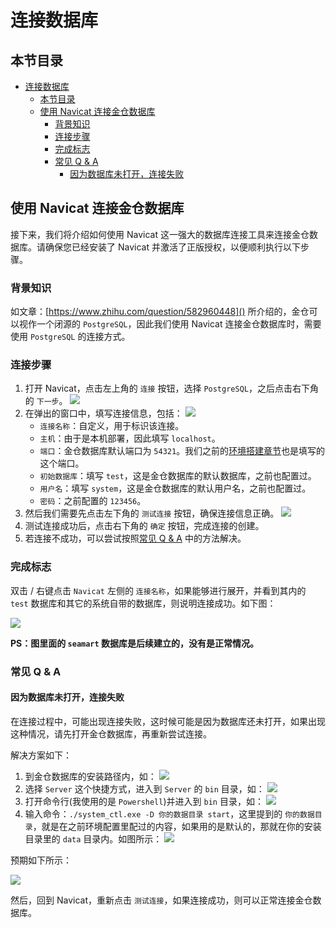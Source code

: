 # 连接数据库

## 本节目录

- [连接数据库](#连接数据库)
  - [本节目录](#本节目录)
  - [使用 Navicat 连接金仓数据库](#使用-navicat-连接金仓数据库)
    - [背景知识](#背景知识)
    - [连接步骤](#连接步骤)
    - [完成标志](#完成标志)
    - [常见 Q \& A](#常见-q--a)
      - [因为数据库未打开，连接失败](#因为数据库未打开连接失败)

## 使用 Navicat 连接金仓数据库

接下来，我们将介绍如何使用 Navicat 这一强大的数据库连接工具来连接金仓数据库。请确保您已经安装了 Navicat 并激活了正版授权，以便顺利执行以下步骤。

### 背景知识

如文章：[https://www.zhihu.com/question/582960448]() 所介绍的，金仓可以视作一个闭源的 `PostgreSQL`，因此我们使用 Navicat 连接金仓数据库时，需要使用 `PostgreSQL` 的连接方式。

### 连接步骤

1. 打开 Navicat，点击左上角的 `连接` 按钮，选择 `PostgreSQL`，之后点击右下角的 `下一步`。
   ![](./imgs/connect-db/choose_way.png)
2. 在弹出的窗口中，填写连接信息，包括：
   ![](./imgs/connect-db/message.png)
   - `连接名称`：自定义，用于标识该连接。
   - `主机`：由于是本机部署，因此填写 `localhost`。
   - `端口`：金仓数据库默认端口为 `54321`。我们之前的[环境搭建章节](./kb-deploy.md#图形化安装)也是填写的这个端口。
   - `初始数据库`：填写 `test`，这是金仓数据库的默认数据库，之前也配置过。
   - `用户名`：填写 `system`，这是金仓数据库的默认用户名，之前也配置过。
   - `密码`：之前配置的 `123456`。
3. 然后我们需要先点击左下角的 `测试连接` 按钮，确保连接信息正确。
   ![](./imgs/connect-db/test_ok.png)
4. 测试连接成功后，点击右下角的 `确定` 按钮，完成连接的创建。
5. 若连接不成功，可以尝试按照[常见 Q & A](#常见-q--a) 中的方法解决。

### 完成标志

双击 / 右键点击 `Navicat` 左侧的 `连接名称`，如果能够进行展开，并看到其内的 `test` 数据库和其它的系统自带的数据库，则说明连接成功。如下图：

![](./imgs/connect-db/finish.png)

**PS：图里面的 `seamart` 数据库是后续建立的，没有是正常情况。**

### 常见 Q & A

#### 因为数据库未打开，连接失败

在连接过程中，可能出现连接失败，这时候可能是因为数据库还未打开，如果出现这种情况，请先打开金仓数据库，再重新尝试连接。

解决方案如下：

1. 到金仓数据库的安装路径内，如：
   ![](./imgs/start_db/install_path.png)
2. 选择 `Server` 这个快捷方式，进入到 `Server` 的 `bin` 目录，如：
   ![](./imgs/start_db/server_bin.png)
3. 打开命令行(我使用的是 `Powershell`)并进入到 `bin` 目录，如：
   ![](./imgs/start_db/kb_psl.png)
4. 输入命令：`./system_ctl.exe -D 你的数据目录 start`，这里提到的 `你的数据目录`，就是在之前环境配置里配过的内容，如果用的是默认的，那就在你的安装目录里的 `data` 目录内。如图所示：
   ![](./imgs/start_db/cmd.png)

预期如下所示：

![](./imgs/start_db/finish.png)

然后，回到 Navicat，重新点击 `测试连接`，如果连接成功，则可以正常连接金仓数据库。
